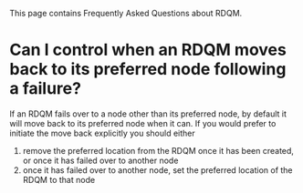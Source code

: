 This page contains Frequently Asked Questions about RDQM.

# Can I control when an RDQM moves back to its preferred node following a failure?

If an RDQM fails over to a node other than its preferred node, by default it will move back to its preferred node when it can. If you would prefer to initiate the move back explicitly you should either

1. remove the preferred location from the RDQM once it has been created, or once it has failed over to another node
2. once it has failed over to another node, set the preferred location of the RDQM to that node